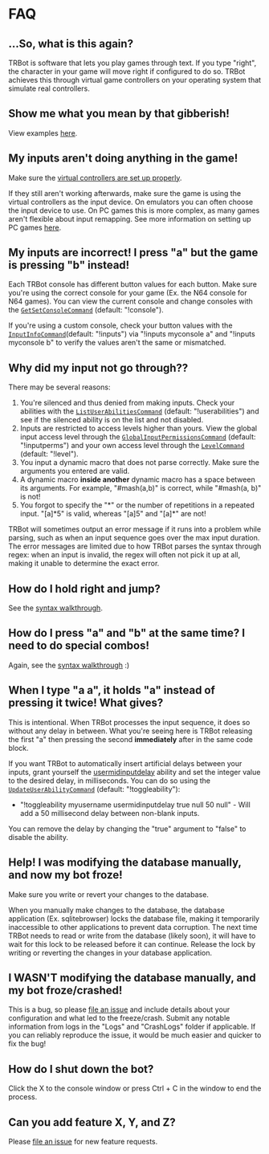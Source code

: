 # FAQ

## ...So, what is this again?
TRBot is software that lets you play games through text. If you type "right", the character in your game will move right if configured to do so. TRBot achieves this through virtual game controllers on your operating system that simulate real controllers.

## Show me what you mean by that gibberish!
View examples [here](./Play-Examples.md).

## My inputs aren't doing anything in the game!
Make sure the [virtual controllers are set up properly](./Setup-VController.md).

If they still aren't working afterwards, make sure the game is using the virtual controllers as the input device. On emulators you can often choose the input device to use. On PC games this is more complex, as many games aren't flexible about input remapping. See more information on setting up PC games [here](./Setup-Misc.md#pc-games).

## My inputs are incorrect! I press "a" but the game is pressing "b" instead!
Each TRBot console has different button values for each button. Make sure you're using the correct console for your game (Ex. the N64 console for N64 games). You can view the current console and change consoles with the [`GetSetConsoleCommand`](../TRBot/TRBot.Commands/Commands/GetSetConsoleCommand.cs) (default: "!console").

If you're using a custom console, check your button values with the [`InputInfoCommand`](../TRBot/TRBot.Commands/Commands/InputInfoCommand.cs)(default: "!inputs") via "!inputs myconsole a" and "!inputs myconsole b" to verify the values aren't the same or mismatched.

## Why did my input not go through??
There may be several reasons:

1. You're silenced and thus denied from making inputs. Check your abilities with the [`ListUserAbilitiesCommand`](../TRBot/TRBot.Commands/Commands/ListUserAbilitiesCommand.cs) (default: "!userabilities") and see if the silenced ability is on the list and not disabled.
2. Inputs are restricted to access levels higher than yours. View the global input access level through the [`GlobalInputPermissionsCommand`](../TRBot/TRBot.Commands/Commands/GlobalInputPermissionsCommand.cs) (default: "!inputperms") and your own access level through the [`LevelCommand`](../TRBot/TRBot.Commands/Commands/LevelCommand.cs) (default: "!level").
3. You input a dynamic macro that does not parse correctly. Make sure the arguments you entered are valid.
4. A dynamic macro **inside another** dynamic macro has a space between its arguments. For example, "#mash(a,b)" is correct, while "#mash(a, b)" is not!
5. You forgot to specify the "*" or the number of repetitions in a repeated input. "[a]\*5" is valid, whereas "[a]5" and "[a]\*" are not!

TRBot will sometimes output an error message if it runs into a problem while parsing, such as when an input sequence goes over the max input duration. The error messages are limited due to how TRBot parses the syntax through regex: when an input is invalid, the regex will often not pick it up at all, making it unable to determine the exact error.

## How do I hold right and jump?
See the [syntax walkthrough](./Syntax-Walkthrough.md).

## How do I press "a" and "b" at the same time? I need to do special combos!
Again, see the [syntax walkthrough](./Syntax-Walkthrough.md) :)

## When I type "a a", it holds "a" instead of pressing it twice! What gives?
This is intentional. When TRBot processes the input sequence, it does so without any delay in between. What you're seeing here is TRBot releasing the first "a" then pressing the second **immediately** after in the same code block.

If you want TRBot to automatically insert artificial delays between your inputs, grant yourself the [usermidinputdelay](./Permission-Documentation.md#usermidinputdelay) ability and set the integer value to the desired delay, in milliseconds. You can do so using the [`UpdateUserAbilityCommand`](../TRBot/TRBot.Commands/Commands/UpdateUserAbilityCommand.cs) (default: "!toggleability"):

- "!toggleability myusername usermidinputdelay true null 50 null" - Will add a 50 millisecond delay between non-blank inputs.

You can remove the delay by changing the "true" argument to "false" to disable the ability.

## Help! I was modifying the database manually, and now my bot froze!
Make sure you write or revert your changes to the database.

When you manually make changes to the database, the database application (Ex. sqlitebrowser) locks the database file, making it temporarily inaccessible to other applications to prevent data corruption. The next time TRBot needs to read or write from the database (likely soon), it will have to wait for this lock to be released before it can continue. Release the lock by writing or reverting the changes in your database application.

## I WASN'T modifying the database manually, and my bot froze/crashed!
This is a bug, so please [file an issue](https://codeberg.org/kimimaru/TRBot/issues/new) and include details about your configuration and what led to the freeze/crash. Submit any notable information from logs in the "Logs" and "CrashLogs" folder if applicable.  If you can reliably reproduce the issue, it would be much easier and quicker to fix the bug!

## How do I shut down the bot?
Click the X to the console window or press Ctrl + C in the window to end the process.

## Can you add feature X, Y, and Z?
Please [file an issue](https://codeberg.org/kimimaru/TRBot/issues/new) for new feature requests.
